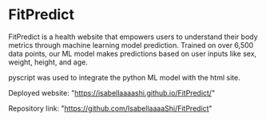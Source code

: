 # FitPredict
 FitPredict is a health website that empowers users to understand their body metrics through machine learning model prediction. Trained on over 6,500 data points, our ML model makes predictions based on user inputs like sex, weight, height, and age. 


pyscript was used to integrate the python ML model with the html site. 

Deployed website: "https://isabellaaaashi.github.io/FitPredict/"

Repository link: "https://github.com/IsabellaaaaShi/FitPredict"

